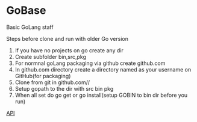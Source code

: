 # GoBase
Basic GoLang staff

Steps before clone and run with older Go version

1. If you have no projects on go create any dir
2. Create subfolder bin,src,pkg
3. For normnal goLang packaging via github create github.com
4. In github.com directory 
create a directory named as your username on GitHub(for packaging)
4. Clone from git in github.com/<username>/
5. Setup gopath to the dir with src bin pkg
6. When all set do go get or go install(setup GOBIN to bin dir before you run)

[API](doc/readme.md)

